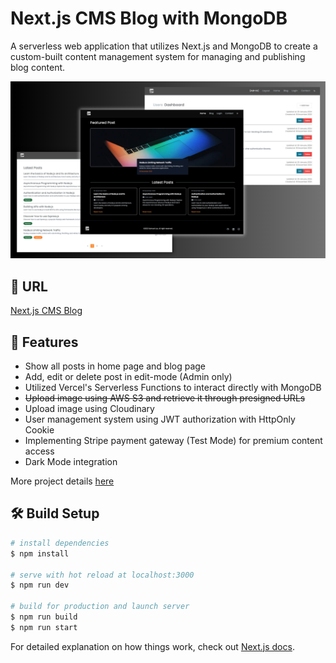 # Next.js CMS Blog with MongoDB

A serverless web application that utilizes Next.js and MongoDB to create a custom-built content management system for managing and publishing blog content.

![test](https://github.com/Samuellaudev/samuellaudev/blob/9837c53d8b21118b0ecd2335926f0249a585e004/public/images/projects/NextJs_v14_Blog_CMS_with_MongoDB.png?raw=true)

## 🔗 URL

[Next.js CMS Blog](https://nextjs-mongodb-cms.vercel.app/)

## 🚀 Features

- Show all posts in home page and blog page
- Add, edit or delete post in edit-mode (Admin only)
- Utilized Vercel's Serverless Functions to interact directly with MongoDB
- ~~Upload image using AWS S3 and retrieve it through presigned URLs~~
- Upload image using Cloudinary
- User management system using JWT authorization with HttpOnly Cookie
- Implementing Stripe payment gateway (Test Mode) for premium content access
- Dark Mode integration

More project details [here](https://www.samuellau.dev/projects/nextjs-blog-with-mongodb)

## 🛠 Build Setup

```bash
# install dependencies
$ npm install

# serve with hot reload at localhost:3000
$ npm run dev

# build for production and launch server
$ npm run build
$ npm run start
```

For detailed explanation on how things work, check out [Next.js docs](https://nextjs.org/docs).